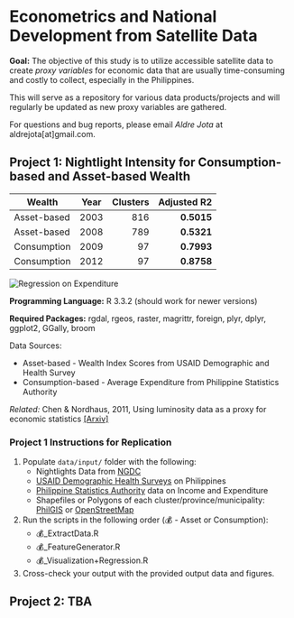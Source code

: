 # Econometrics and National Development from Satellite Data

**Goal:** The objective of this study is to utilize accessible satellite data to create *proxy variables* for economic data that are usually time-consuming and costly to collect, especially in the Philippines. 

This will serve as a repository for various data products/projects and will regularly be updated as new proxy variables are gathered.

For questions and bug reports, please email *Aldre Jota* at aldrejota[at]gmail.com.

## Project 1: Nightlight Intensity for Consumption-based and Asset-based Wealth

| Wealth   | Year        | Clusters  | Adjusted R2|
| ---------|:-------:| -----:|-----------:|
| Asset-based    | 2003 | 816 |	**0.5015** |
| Asset-based    | 2008 | 789| **0.5321** |
| Consumption | 2009 | 97| **0.7993** |
| Consumption | 2012 | 97 | **0.8758** |

![Regression on Expenditure](https://github.com/aldrejota/satellite-econometrics-PH/blob/master/figures/nightlight_regression_2012.png)

**Programming Language:** R 3.3.2 (should work for newer versions)

**Required Packages:** rgdal, rgeos, raster, magrittr, foreign, plyr, dplyr, ggplot2, GGally, broom

Data Sources:

* Asset-based - Wealth Index Scores from USAID Demographic and Health Survey
* Consumption-based - Average Expenditure from Philippine Statistics Authority 

*Related:* Chen & Nordhaus, 2011, Using luminosity data as a proxy for
economic statistics [[Arxiv]](http://www.econ.yale.edu/~nordhaus/homepage/documents/CN_lumen_PNAS_2011.pdf)

### Project 1 Instructions for Replication

1. Populate ```data/input/``` folder with the following:
	* Nightlights Data from [NGDC](https://ngdc.noaa.gov/eog/dmsp/downloadV4composites.html)
	* [USAID Demographic Health Surveys](http://dhsprogram.com/data/) on Philippines
	* [Philippine Statistics Authority](https://psa.gov.ph/tags/income-and-expenditure) data on Income and Expenditure
	* Shapefiles or Polygons of each cluster/province/municipality: [PhilGIS](philgis.org) or [OpenStreetMap](https://www.openstreetmap.org)
2. Run the scripts in the following order (💰 - Asset or Consumption):
	* 💰_ExtractData.R
	* 💰_FeatureGenerator.R
	* 💰_Visualization+Regression.R
3. Cross-check your output with the provided output data and figures.

## Project 2: TBA

